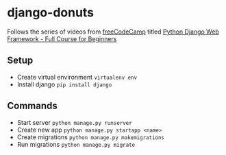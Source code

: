 # django-donuts

Follows the series of videos from [freeCodeCamp](https://www.freecodecamp.org/) titled [Python Django Web Framework - Full Course for Beginners](https://www.youtube.com/watch?v=F5mRW0jo-U4)

## Setup

- Create virtual environment `virtualenv env`
- Install django `pip install django`

## Commands

- Start server `python manage.py runserver`
- Create new app `python manage.py startapp <name>`
- Create migrations `python manage.py makemigrations`
- Run migrations `python manage.py migrate`

